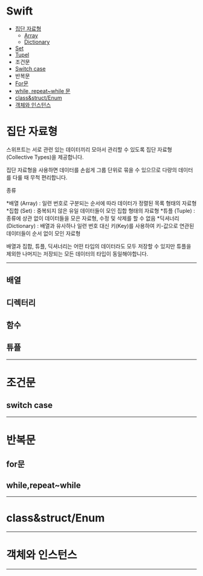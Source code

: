 # Swift


* [집단 자료형](#집단자료형)
   * [Array](#배열)
   * [Dictionary](#디렉터리)
 * [Set](#함수)
 * [Tupel](#튜플)
* 조건문 
 * [Switch case](#switch-case)
* 반복문
 * [For문](#for문)
 * [while, repeat~while 문](#while,repeat~while-문)
* [class&struct/Enum](#class&struct/Enum)
* [객체와 인스턴스](#객체와-인스턴스)


# 집단 자료형
스위프트는 서로 관련 있는 데이터끼리 모아서 관리할 수 있도록 집단 자료형 (Collective Types)을 제공합니다.

집단 자료형을 사용하면 데이터를 손쉽게 그룹 단위로 묶을 수 있으므로 다량의 데이터를 다룰 때 무척 편리합니다.


종류

*배열 (Array) : 일련 번호로 구분되는 순서에 따라 데이터가 정렬된 목록 형태의 자료형 
*집합 (Set) : 중복되지 않은 유일 데이터들이 모인 집합 형태의 자료형
*튜플 (Tuple) : 종류에 상관 없이 데이터들을 모은 자료형, 수정 및 삭제를 할 수 없음
*딕셔너리(Dictionary) : 배열과 유사하나 일련 번호 대신 키(Key)를 사용하여 키-값으로 연관된 데이터들이 순서 없이 모인 자료형
   
배열과 집합, 튜플, 딕셔너리는 어떤 타입의 데이터라도 모두 저장할 수 있지만 튜플을 제외한 나머지는 저장되는 모든 데이터의 타입이 동일해야합니다.

***

## 배열
   
## 디렉터리
   
## 함수
   
## 튜플
***
# 조건문
   
## switch case
***
# 반복문
   
## for문
   
## while,repeat~while
***
# class&struct/Enum
***
# 객체와 인스턴스
***
